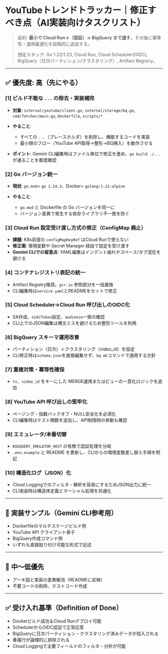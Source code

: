 # YouTubeトレンドトラッカー｜修正すべき点（AI実装向けタスクリスト）

> 目的: **最小で Cloud Run→（認証）→ BigQuery まで通す**。その後に冪等性・運用最適化を段階的に追加する。
>
> 想定スタック: Go 1.22/1.23, Cloud Run, Cloud Scheduler(OIDC), BigQuery（日次パーティション/クラスタリング）, Artifact Registry。

---

## ✅ 優先度: 高（先にやる）

### \[1] ビルド不能な `...` の除去・実装補完

* **対象**: `internal/youtube/client.go`, `internal/storage/bq.go`, `cmd/fetcher/main.go`, `Dockerfile`, `scripts/*`
* **やること**:

  * すべての `...`（プレースホルダ）を削除し、機能するコードを実装
  * 最小限のフロー（YouTube API取得→整形→BQ挿入）を動作させる
* **ポイント**: Gemini CLI編集時はファイル単位で修正を進め、`go build ./...` が通ることを都度確認

### \[2] Go バージョン統一

* **現状**: `go.mod`= `go 1.24.3`、Docker= `golang:1.22-alpine`
* **やること**:

  * `go.mod` と Dockerfile の Go バージョンを同一に
  * バージョン差異で発生する依存ライブラリ不一致を防ぐ

### \[3] Cloud Run 設定受け渡し方式の修正（ConfigMap 廃止）

* **課題**: K8s前提の `configMapKeyRef` はCloud Runで使えない
* **修正案**: 環境変数や Secret Manager 経由で設定を受け渡す
* **Gemini CLIでの留意点**: YAML編集はインデント崩れやスペース/タブ混在を避ける

### \[4] コンテナレジストリ表記の統一

* Artifact Registry推奨。`gcr.io` 参照部分を一括置換
* CLI編集時は`service.yaml`とREADMEをセットで修正

### \[5] Cloud Scheduler→Cloud Run 呼び出しのOIDC化

* SA作成、`oidcToken`設定、`audience`一致の確認
* CLI上でのJSON編集は構文ミスを避けるため整形ツールを利用

### \[6] BigQuery スキーマ運用改善

* パーティション（日次）＋クラスタリング（video\_id）を設定
* CLI修正時は`schema.json`を直接編集せず、`bq mk`コマンドで適用する方針

### \[7] 重複対策・冪等性確保

* `ts, video_id` をキーにした MERGE運用またはビューの一意化ロジックを追加

### \[8] YouTube API 呼び出しの堅牢化

* ページング・指数バックオフ・NULL安全化を必須化
* CLI編集時はテスト関数を追加し、API制限時の挙動も確認

### \[9] エミュレータ/本番切替

* `BIGQUERY_EMULATOR_HOST` の有無で認証処理を分岐
* `.env.example` と README を更新し、CLIからの環境変数差し替え手順を明記

### \[10] 構造化ログ（JSON）化

* Cloud Loggingでのフィルタ・解析を容易にするためJSON出力に統一
* CLI実装時は構造体定義とマーシャル処理を共通化

---

## 🧱 実装サンプル（Gemini CLI参考用）

* Dockerfileのマルチステージビルド例
* YouTube API クライアント骨子
* BigQuery作成コマンド例
* いずれも直接貼り付け可能な形式で記述

---

## 🔧 中〜低優先

* アーキ図と実装の差異解消（READMEに反映）
* 不要コードの削除、テストコード作成

---

## ✅ 受け入れ基準（Definition of Done）

* Dockerビルド成功＆Cloud Runデプロイ可能
* SchedulerからOIDC認証で正常応答
* BigQueryに日次パーティション・クラスタリング済みデータが投入される
* 重複行が論理的に排除される
* Cloud Loggingで主要フィールドのフィルタ・分析が可能
